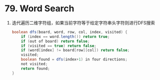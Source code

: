 # 79. Word Search

1. 迭代遍历二维字符组，如果当前字符等于给定字符串头字符则进行DFS搜索

   ```java
   boolean dfs(board, word, row, col, index, visited) {
       if (index == word.length()) return true;
       if (out of board) return false;
       if (visited == true) return false;
       if (word[index] != board[row][col]) return false;
       visited;
       boolean found = dfs(index+1) in four directions;
       not visited;
       return found;
   }
   ```

   